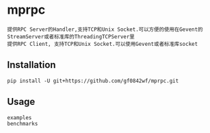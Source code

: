 # mprpc

`提供RPC Server的Handler,支持TCP和Unix Socket.可以方便的使用在Gevent的StreamServer或者标准库的ThreadingTCPServer里`  
`提供RPC Client, 支持TCP和Unix Socket.可以使用Gevent或者标准库socket`

## Installation

`pip install -U git+https://github.com/gf0842wf/mprpc.git`

## Usage

`examples`  
`benchmarks`